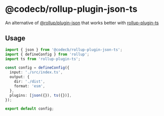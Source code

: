 # @codecb/rollup-plugin-json-ts

An alternative of [@rollup/plugin-json](https://github.com/rollup/plugins/tree/master/packages/json) that works better with [rollup-plugin-ts](https://github.com/wessberg/rollup-plugin-ts)

## Usage

```ts
import { json } from '@codecb/rollup-plugin-json-ts';
import { defineConfig } from 'rollup';
import ts from 'rollup-plugin-ts';

const config = defineConfig({
  input: './src/index.ts',
  output: {
    dir: './dist',
    format: 'esm',
  },
  plugins: [json({}), ts({})],
});

export default config;
```
